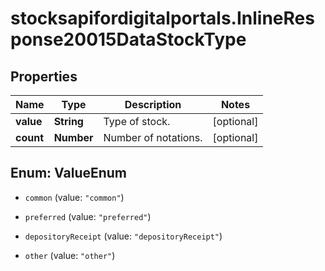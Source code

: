 # stocksapifordigitalportals.InlineResponse20015DataStockType

## Properties

Name | Type | Description | Notes
------------ | ------------- | ------------- | -------------
**value** | **String** | Type of stock. | [optional] 
**count** | **Number** | Number of notations. | [optional] 



## Enum: ValueEnum


* `common` (value: `"common"`)

* `preferred` (value: `"preferred"`)

* `depositoryReceipt` (value: `"depositoryReceipt"`)

* `other` (value: `"other"`)




